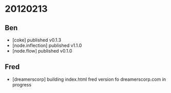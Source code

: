 # 20120213

## Ben
- [coke] published v0.1.3
- [node.inflection] published v1.1.0
- [node.flow] published v0.1.0



## Fred
- [dreamerscorp] building index.html fred version fo dreamerscorp.com in progress